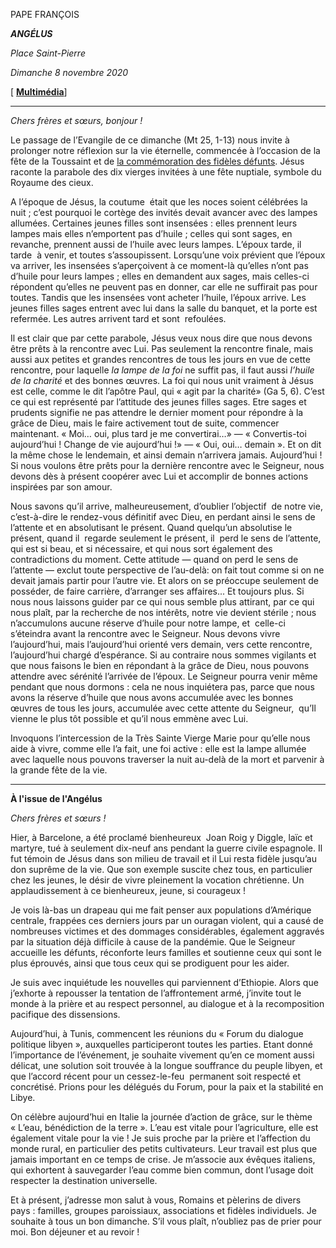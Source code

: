 PAPE FRANÇOIS

***ANGÉLUS***

*Place Saint-Pierre*

*Dimanche 8 novembre 2020*

[ **[Multimédia](http://w2.vatican.va/content/francesco/fr/events/event.dir.html/content/vaticanevents/fr/2020/11/8/angelus.html)**]

* * *

*Chers frères et sœurs, bonjour !*

Le passage de l’Evangile de ce dimanche (Mt 25, 1-13) nous invite à prolonger notre réflexion sur la vie éternelle, commencée à l’occasion de la fête de la Toussaint et de [la commémoration des fidèles défunts](http://www.vatican.va/content/francesco/fr/homilies/2020/documents/papa-francesco_20201102_omelia-defunti.html). Jésus raconte la parabole des dix vierges invitées à une fête nuptiale, symbole du Royaume des cieux.

A l’époque de Jésus, la coutume  était que les noces soient célébrées la nuit ; c’est pourquoi le cortège des invités devait avancer avec des lampes allumées. Certaines jeunes filles sont insensées : elles prennent leurs lampes mais elles n’emportent pas d’huile ; celles qui sont sages, en revanche, prennent aussi de l’huile avec leurs lampes. L’époux tarde, il tarde  à venir, et toutes s’assoupissent. Lorsqu’une voix prévient que l’époux va arriver, les insensées s’aperçoivent à ce moment-là qu’elles n’ont pas d’huile pour leurs lampes ; elles en demandent aux sages, mais celles-ci répondent qu’elles ne peuvent pas en donner, car elle ne suffirait pas pour toutes. Tandis que les insensées vont acheter l’huile, l’époux arrive. Les jeunes filles sages entrent avec lui dans la salle du banquet, et la porte est refermée. Les autres arrivent tard et sont  refoulées.

Il est clair que par cette parabole, Jésus veux nous dire que nous devons être prêts à la rencontre avec Lui. Pas seulement la rencontre finale, mais aussi aux petites et grandes rencontres de tous les jours en vue de cette rencontre, pour laquelle *la lampe de la foi* ne suffit pas, il faut aussi *l’huile de la charité* et des bonnes œuvres. La foi qui nous unit vraiment à Jésus est celle, comme le dit l’apôtre Paul, qui « agit par la charité» (Ga 5, 6). C’est ce qui est représenté par l’attitude des jeunes filles sages. Etre sages et prudents signifie ne pas attendre le dernier moment pour répondre à la grâce de Dieu, mais le faire activement tout de suite, commencer maintenant. « Moi… oui, plus tard je me convertirai…» — « Convertis-toi aujourd’hui ! Change de vie aujourd’hui !» — « Oui, oui… demain ». Et on dit la même chose le lendemain, et ainsi demain n’arrivera jamais. Aujourd’hui ! Si nous voulons être prêts pour la dernière rencontre avec le Seigneur, nous devons dès à présent coopérer avec Lui et accomplir de bonnes actions inspirées par son amour.

Nous savons qu’il arrive, malheureusement, d’oublier l’objectif  de notre vie, c’est-à-dire le rendez-vous définitif avec Dieu, en perdant ainsi le sens de l’attente et en absolutisant le présent. Quand quelqu’un absolutise le présent, quand il  regarde seulement le présent, il  perd le sens de l’attente, qui est si beau, et si nécessaire, et qui nous sort également des contradictions du moment. Cette attitude — quand on perd le sens de l’attente — exclut toute perspective de l’au-delà: on fait tout comme si on ne devait jamais partir pour l’autre vie. Et alors on se préoccupe seulement de posséder, de faire carrière, d’arranger ses affaires... Et toujours plus. Si nous nous laissons guider par ce qui nous semble plus attirant, par ce qui nous plaît, par la recherche de nos intérêts, notre vie devient stérile ; nous n’accumulons aucune réserve d’huile pour notre lampe, et  celle-ci s’éteindra avant la rencontre avec le Seigneur. Nous devons vivre l’aujourd’hui, mais l’aujourd’hui orienté vers demain, vers cette rencontre, l’aujourd’hui chargé d’espérance. Si au contraire nous sommes vigilants et que nous faisons le bien en répondant à la grâce de Dieu, nous pouvons attendre avec sérénité l’arrivée de l’époux. Le Seigneur pourra venir même pendant que nous dormons : cela ne nous inquiétera pas, parce que nous avons la réserve d’huile que nous avons accumulée avec les bonnes œuvres de tous les jours, accumulée avec cette attente du Seigneur,  qu’Il vienne le plus tôt possible et qu’il nous emmène avec Lui.

Invoquons l’intercession de la Très Sainte Vierge Marie pour qu’elle nous aide à vivre, comme elle l’a fait, une foi active : elle est la lampe allumée avec laquelle nous pouvons traverser la nuit au-delà de la mort et parvenir à la grande fête de la vie.

* * *

**À l'issue de l'Angélus**

*Chers frères et sœurs !*

Hier, à Barcelone, a été proclamé bienheureux  Joan Roig y Diggle, laïc et martyre, tué à seulement dix-neuf ans pendant la guerre civile espagnole. Il fut témoin de Jésus dans son milieu de travail et il Lui resta fidèle jusqu’au don suprême de la vie. Que son exemple suscite chez tous, en particulier chez les jeunes, le désir de vivre pleinement la vocation chrétienne. Un applaudissement à ce bienheureux, jeune, si courageux !

Je vois là-bas un drapeau qui me fait penser aux populations d’Amérique centrale, frappées ces derniers jours par un ouragan violent, qui a causé de nombreuses victimes et des dommages considérables, également aggravés par la situation déjà difficile à cause de la pandémie. Que le Seigneur accueille les défunts, réconforte leurs familles et soutienne ceux qui sont le plus éprouvés, ainsi que tous ceux qui se prodiguent pour les aider.

Je suis avec inquiétude les nouvelles qui parviennent d’Ethiopie. Alors que j’exhorte à repousser la tentation de l’affrontement armé, j’invite tout le monde à la prière et au respect personnel, au dialogue et à la recomposition pacifique des dissensions.

Aujourd’hui, à Tunis, commencent les réunions du « Forum du dialogue politique libyen », auxquelles participeront toutes les parties. Etant donné l’importance de l’événement, je souhaite vivement qu’en ce moment aussi délicat, une solution soit trouvée à la longue souffrance du peuple libyen, et que l’accord récent pour un cessez-le-feu  permanent soit respecté et concrétisé. Prions pour les délégués du Forum, pour la paix et la stabilité en Libye.

On célèbre aujourd’hui en Italie la journée d’action de grâce, sur le thème « L’eau, bénédiction de la terre ». L’eau est vitale pour l’agriculture, elle est également vitale pour la vie ! Je suis proche par la prière et l’affection du monde rural, en particulier des petits cultivateurs. Leur travail est plus que jamais important en ce temps de crise. Je m’associe aux évêques italiens, qui exhortent à sauvegarder l’eau comme bien commun, dont l’usage doit respecter la destination universelle.

Et à présent, j’adresse mon salut à vous, Romains et pèlerins de divers pays : familles, groupes paroissiaux, associations et fidèles individuels. Je souhaite à tous un bon dimanche. S’il vous plaît, n’oubliez pas de prier pour moi. Bon déjeuner et au revoir !